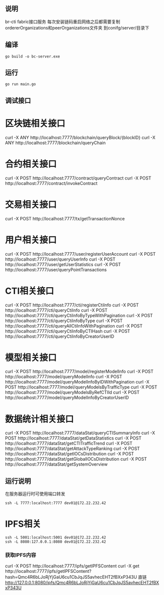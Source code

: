 
## 说明
br-cti fabric接口服务
每次安装链码重启网络之后都需要复制ordererOrganizations和peerOrganizations文件夹
到conifg/server/目录下
## 编译
```
go build -o bc-server.exe
```
## 运行
```
go run main.go
```

## 调试接口
# 区块链相关接口
curl -X ANY http://localhost:7777/blockchain/queryBlock/{blockID} 
curl -X ANY http://localhost:7777/blockchain/queryChain

# 合约相关接口
curl -X POST http://localhost:7777/contract/queryContract
curl -X POST http://localhost:7777/contract/invokeContract

# 交易相关接口
curl -X POST http://localhost:7777/tx/getTransactionNonce

# 用户相关接口
curl -X POST http://localhost:7777/user/registerUserAccount
curl -X POST http://localhost:7777/user/queryUserInfo
curl -X POST http://localhost:7777/user/getUserStatistics
curl -X POST http://localhost:7777/user/queryPointTransactions

# CTI相关接口
curl -X POST http://localhost:7777/cti/registerCtiInfo
curl -X POST http://localhost:7777/cti/queryCtiInfo
curl -X POST http://localhost:7777/cti/queryCtiInfoByTypeWithPagination
curl -X POST http://localhost:7777/cti/queryCtiInfoByType
curl -X POST http://localhost:7777/cti/queryAllCtiInfoWithPagination
curl -X POST http://localhost:7777/cti/queryCtiInfoByCTIHash
curl -X POST http://localhost:7777/cti/queryCtiInfoByCreatorUserID

# 模型相关接口
curl -X POST http://localhost:7777/model/registerModelInfo
curl -X POST http://localhost:7777/model/queryModelInfo
curl -X POST http://localhost:7777/model/queryModelInfoByIDWithPagination
curl -X POST http://localhost:7777/model/queryModelsByTrafficType
curl -X POST http://localhost:7777/model/queryModelsByRefCTIId
curl -X POST http://localhost:7777/model/queryModelInfoByCreatorUserID

# 数据统计相关接口
curl -X POST http://localhost:7777/dataStat/queryCTISummaryInfo
curl -X POST http://localhost:7777/dataStat/getDataStatistics
curl -X POST http://localhost:7777/dataStat/getCTITrafficTrend
curl -X POST http://localhost:7777/dataStat/getAttackTypeRanking
curl -X POST http://localhost:7777/dataStat/getIOCsDistribution
curl -X POST http://localhost:7777/dataStat/getGlobalIOCsDistribution
curl -X POST http://localhost:7777/dataStat/getSystemOverview


## 运行说明
在服务器运行时可使用端口转发
```shell
ssh -L 7777:localhost:7777 dev01@172.22.232.42
```
# IPFS相关
```shell
ssh -L 5001:localhost:5001 dev01@172.22.232.42
ssh -L 8080:127.0.0.1:8080 dev01@172.22.232.42
```
### 获取IPFS内容
curl -X POST http://localhost:7777/ipfs/getIPFSContent
curl -X get http://localhost:7777/ipfs/getIPFSContent?hash=Qmc4R6bLJoRjYjGaU6cu1CbJqJS5avhecEHT2fBXxP343U
直链
http://127.0.0.1:8080/ipfs/Qmc4R6bLJoRjYjGaU6cu1CbJqJS5avhecEHT2fBXxP343U

